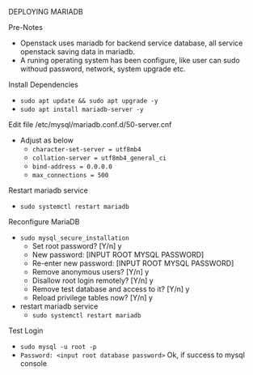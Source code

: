 DEPLOYING MARIADB

Pre-Notes
- Openstack uses mariadb for backend service database, all service openstack saving data in mariadb.
- A runing operating system has been configure, like user can sudo withoud password, network, system upgrade etc.

Install Dependencies
- `````sudo apt update && sudo apt upgrade -y`````
- `````sudo apt install mariadb-server -y`````

Edit file /etc/mysql/mariadb.conf.d/50-server.cnf
- Adjust as below
  - `````character-set-server = utf8mb4`````
  - `````collation-server = utf8mb4_general_ci`````
  - `````bind-address = 0.0.0.0`````
  - `````max_connections = 500`````

Restart mariadb service
- `````sudo systemctl restart mariadb`````

Reconfigure MariaDB
- `````sudo mysql_secure_installation`````
  - Set root password? [Y/n] y
  - New password: [INPUT ROOT MYSQL PASSWORD]
  - Re-enter new password: [INPUT ROOT MYSQL PASSWORD]
  - Remove anonymous users? [Y/n] y
  - Disallow root login remotely? [Y/n] y
  - Remove test database and access to it? [Y/n] y
  - Reload privilege tables now? [Y/n] y
- restart mariadb service
  - `````sudo systemctl restart mariadb`````

Test Login
- `````sudo mysql -u root -p````` 
- `````Password: <input root database password>````` Ok, if success to mysql console
